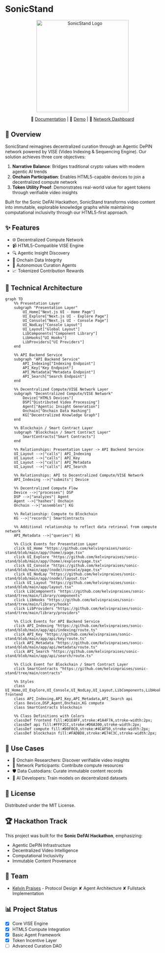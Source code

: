 # SonicStand

<div align="center">
  <img src="https://sonicstand.vercel.app/logo-dark.png" alt="SonicStand Logo" width="300">

📖 [Documentation](#) | 🎯 [Demo](https://sonicstand.vercel.app/) | 🔗 [Network Dashboard](https://sonicstand.vercel.app/console)

</div>

## 🌟 Overview

SonicStand reimagines decentralized curation through an Agentic DePIN network powered by VISE (Video Indexing & Sequencing Engine). Our solution achieves three core objectives:

1. **Narrative Balance**: Bridges traditional crypto values with modern agentic AI trends
2. **Onchain Participation**: Enables HTML5-capable devices to join a decentralized compute network
3. **Token Utility Proof**: Demonstrates real-world value for agent tokens through verifiable video insights

Built for the Sonic DeFAI Hackathon, SonicStand transforms video content into immutable, explorable knowledge graphs while maintaining computational inclusivity through our HTML5-first approach.

## ✨ Features

- 🌐 Decentralized Compute Network
- 📹 HTML5-Compatible VISE Engine
- 🔍 Agentic Insight Discovery
- 🔗 Onchain Data Integrity
- 🤖 Autonomous Curation Agents
- 📈 Tokenized Contribution Rewards

## 🚀 Technical Architecture

```mermaid
graph TD
    %% Presentation Layer
    subgraph "Presentation Layer"
        UI_Home["Next.js UI - Home Page"]
        UI_Explore["Next.js UI - Explore Page"]
        UI_Console["Next.js UI - Console Page"]
        UI_NodLay["Console Layout"]
        UI_Layout["Global Layout"]
        LibComponents["Component Library"]
        LibHooks["UI Hooks"]
        LibProviders["UI Providers"]
    end

    %% API Backend Service
    subgraph "API Backend Service"
        API_Indexing["Indexing Endpoint"]
        API_Key["Key Endpoint"]
        API_Metadata["Metadata Endpoint"]
        API_Search["Search Endpoint"]
    end

    %% Decentralized Compute/VISE Network Layer
    subgraph "Decentralized Compute/VISE Network"
        Device["HTML5 Devices"]
        DSP["Distributed Video Processing"]
        Agent["Agentic Insight Generation"]
        Onchain["Onchain Data Hashing"]
        KG["Decentralized Knowledge Graph"]
    end

    %% Blockchain / Smart Contract Layer
    subgraph "Blockchain / Smart Contract Layer"
        SmartContracts["Smart Contracts"]
    end

    %% Relationships: Presentation Layer -> API Backend Service
    UI_Layout -->|"calls"| API_Indexing
    UI_Layout -->|"calls"| API_Key
    UI_Layout -->|"calls"| API_Metadata
    UI_Layout -->|"calls"| API_Search

    %% Relationships: API to Decentralized Compute/VISE Network
    API_Indexing -->|"submits"| Device

    %% Decentralized Compute Flow
    Device -->|"processes"| DSP
    DSP -->|"analyzes"| Agent
    Agent -->|"hashes"| Onchain
    Onchain -->|"assembles"| KG

    %% Relationship: Compute to Blockchain
    KG -->|"records"| SmartContracts

    %% Additional relationship to reflect data retrieval from compute network
    API_Metadata -->|"queries"| KG

    %% Click Events for Presentation Layer
    click UI_Home "https://github.com/kelvinpraises/sonic-stand/blob/main/app/(home)/page.tsx"
    click UI_Explore "https://github.com/kelvinpraises/sonic-stand/blob/main/app/(home)/explore/page.tsx"
    click UI_Console "https://github.com/kelvinpraises/sonic-stand/blob/main/app/(node)/console/page.tsx"
    click UI_NodLay "https://github.com/kelvinpraises/sonic-stand/blob/main/app/(node)/layout.tsx"
    click UI_Layout "https://github.com/kelvinpraises/sonic-stand/blob/main/app/layout.tsx"
    click LibComponents "https://github.com/kelvinpraises/sonic-stand/tree/main/library/components"
    click LibHooks "https://github.com/kelvinpraises/sonic-stand/tree/main/library/hooks"
    click LibProviders "https://github.com/kelvinpraises/sonic-stand/tree/main/library/providers"

    %% Click Events for API Backend Service
    click API_Indexing "https://github.com/kelvinpraises/sonic-stand/blob/main/app/api/indexing/route.ts"
    click API_Key "https://github.com/kelvinpraises/sonic-stand/blob/main/app/api/key/route.ts"
    click API_Metadata "https://github.com/kelvinpraises/sonic-stand/blob/main/app/api/metadata/route.ts"
    click API_Search "https://github.com/kelvinpraises/sonic-stand/blob/main/app/api/search/route.ts"

    %% Click Event for Blockchain / Smart Contract Layer
    click SmartContracts "https://github.com/kelvinpraises/sonic-stand/tree/main/contracts"

    %% Styles
    class UI_Home,UI_Explore,UI_Console,UI_NodLay,UI_Layout,LibComponents,LibHooks,LibProviders frontend
    class API_Indexing,API_Key,API_Metadata,API_Search api
    class Device,DSP,Agent,Onchain,KG compute
    class SmartContracts blockchain

    %% Class Definitions with Colors
    classDef frontend fill:#D1E8FF,stroke:#1A4F7A,stroke-width:2px;
    classDef api fill:#FFF2CC,stroke:#D6A300,stroke-width:2px;
    classDef compute fill:#D0F0C0,stroke:#4CAF50,stroke-width:2px;
    classDef blockchain fill:#FADBD8,stroke:#E74C3C,stroke-width:2px;
```

## 🎯 Use Cases

- 🔬 Onchain Researchers: Discover verifiable video insights
- 📡 Network Participants: Contribute compute resources
- 🛡️ Data Custodians: Curate immutable content records
- 🤖 AI Developers: Train models on decentralized datasets

## 📄 License

Distributed under the MIT License.

## 🏆 Hackathon Track

This project was built for the **Sonic DeFAI Hackathon**, emphasizing:

- Agentic DePIN Infrastructure
- Decentralized Video Intelligence
- Computational Inclusivity
- Immutable Content Provenance

## 👥 Team

- [Kelvin Praises](https://x.com/kelvinpraises) - Protocol Design ✘ Agent Architecture ✘ Fullstack Implementation

## 📊 Project Status

- [x] Core VISE Engine
- [x] HTML5 Compute Integration
- [x] Basic Agent Framework
- [x] Token Incentive Layer
- [ ] Advanced Curation DAO
